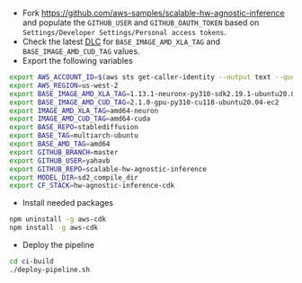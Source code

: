 
* Fork https://github.com/aws-samples/scalable-hw-agnostic-inference and populate the `GITHUB_USER` and `GITHUB_OAUTH_TOKEN` based on `Settings/Developer Settings/Personal access tokens`.
* Check the latest [DLC](https://github.com/aws/deep-learning-containers/blob/master/available_images.md) for `BASE_IMAGE_AMD_XLA_TAG` and `BASE_IMAGE_AMD_CUD_TAG` values.
* Export the following variables
```bash
export AWS_ACCOUNT_ID=$(aws sts get-caller-identity --output text --query Account)
export AWS_REGION=us-west-2
export BASE_IMAGE_AMD_XLA_TAG=1.13.1-neuronx-py310-sdk2.19.1-ubuntu20.04
export BASE_IMAGE_AMD_CUD_TAG=2.1.0-gpu-py310-cu118-ubuntu20.04-ec2
export IMAGE_AMD_XLA_TAG=amd64-neuron
export IMAGE_AMD_CUD_TAG=amd64-cuda
export BASE_REPO=stablediffusion
export BASE_TAG=multiarch-ubuntu
export BASE_AMD_TAG=amd64
export GITHUB_BRANCH=master
export GITHUB_USER=yahavb
export GITHUB_REPO=scalable-hw-agnostic-inference
export MODEL_DIR=sd2_compile_dir
export CF_STACK=hw-agnostic-inference-cdk
```
* Install needed packages

```bash
npm uninstall -g aws-cdk
npm install -g aws-cdk
```

* Deploy the pipeline

```bash
cd ci-build
./deploy-pipeline.sh
```
